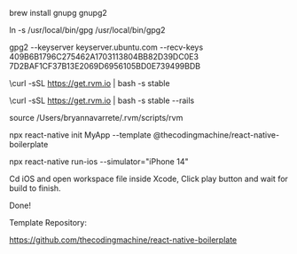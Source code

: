 brew install gnupg gnupg2

ln -s /usr/local/bin/gpg /usr/local/bin/gpg2


gpg2 --keyserver keyserver.ubuntu.com --recv-keys 409B6B1796C275462A1703113804BB82D39DC0E3 7D2BAF1CF37B13E2069D6956105BD0E739499BDB


\curl -sSL https://get.rvm.io | bash -s stable


\curl -sSL https://get.rvm.io | bash -s stable --rails

source /Users/bryannavarrete/.rvm/scripts/rvm

npx react-native init MyApp --template @thecodingmachine/react-native-boilerplate

npx react-native run-ios --simulator="iPhone 14"

Cd iOS and open workspace file inside Xcode, 
Click play button and wait for build to finish. 

Done!


Template Repository:

https://github.com/thecodingmachine/react-native-boilerplate

